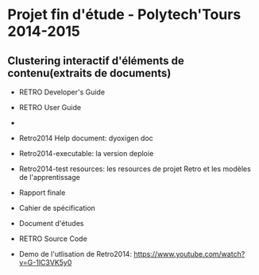 Projet fin d'étude - Polytech'Tours 2014-2015 
============================================
Clustering interactif d'éléments de contenu(extraits de documents)
----------------------------------------------------------------------
- RETRO Developer's Guide

- RETRO User Guide
-
- Retro2014 Help document: dyoxigen doc

- Retro2014-executable: la version deploie

- Retro2014-test resources: les resources de projet Retro et les modèles de l'apprentissage

- Rapport finale

- Cahier de spécification

- Document d'études

- RETRO Source Code

- Demo de l'utlisation de Retro2014: https://www.youtube.com/watch?v=G-1lC3VK5y0


